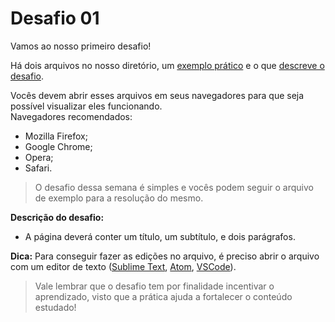 ﻿# Desafio 01

Vamos ao nosso primeiro desafio!

Há dois arquivos no nosso diretório, um [exemplo prático](exemplo.html) e o que [descreve o desafio](desafio.html).

Vocês devem abrir esses arquivos em seus navegadores para que seja possível visualizar eles funcionando.  
Navegadores recomendados:
- Mozilla Firefox;
- Google Chrome;
- Opera;
- Safari.

> O desafio dessa semana é simples e vocês podem seguir o arquivo de exemplo para a resolução do mesmo.

**Descrição do desafio:**

- A página deverá conter um título, um subtítulo, e dois parágrafos.

**Dica:** Para conseguir fazer as edições no arquivo, é preciso abrir o arquivo com um editor de texto ([Sublime Text](https://www.sublimetext.com/), [Atom](https://atom.io/), [VSCode](https://code.visualstudio.com/)).

> Vale lembrar que o desafio tem por finalidade incentivar o aprendizado, visto que a prática ajuda a fortalecer o conteúdo estudado!
